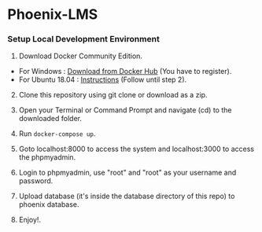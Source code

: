 # Phoenix-LMS

### Setup Local Development Environment
1. Download Docker Community Edition.
  - For Windows : [Download from Docker Hub](https://docs.docker.com/docker-for-windows/install/) (You have to register).
  - For Ubuntu 18.04 : [Instructions](https://www.digitalocean.com/community/tutorials/how-to-install-and-use-docker-on-ubuntu-18-04) (Follow until step 2).

2. Clone this repository using git clone or download as a zip.

3. Open your Terminal or Command Prompt and navigate (cd) to the downloaded folder.

4. Run ``docker-compose up``. 

5. Goto localhost:8000 to access the  system and localhost:3000 to access the phpmyadmin. 

6. Login to phpmyadmin, use "root" and "root" as your username and password.

7. Upload database (it's inside the database directory of this repo) to phoenix database.

8. Enjoy!.
